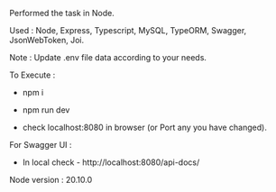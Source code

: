 Performed the task in Node.

Used : Node, Express, Typescript, MySQL, TypeORM, Swagger, JsonWebToken, Joi.

Note : Update .env file data according to your needs.

To Execute :
- npm i
- npm run dev

- check localhost:8080 in browser (or Port any you have changed).

For Swagger UI : 
- In local check - http://localhost:8080/api-docs/

Node version : 20.10.0
